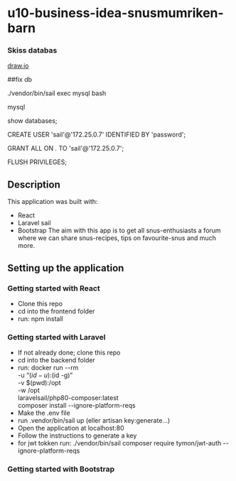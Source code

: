 # u10-business-idea-snusmumriken-barn

### Skiss databas
[draw.io](https://app.diagrams.net/#G1NGWY1s4TLEN6tDkRtfDoxssnLPw4PbVJ)

##fix db

 ./vendor/bin/sail exec mysql bash
 
 mysql
 
 show databases;
 
 CREATE USER 'sail'@'172.25.0.7' IDENTIFIED BY 'password';
 
GRANT ALL ON *.* TO 'sail'@'172.25.0.7';

FLUSH PRIVILEGES;

## Description
This application was built with:
- React
- Laravel sail
- Bootstrap
The aim with this app is to get all snus-enthusiasts a forum where we can share snus-recipes, tips on favourite-snus and much more.
## Setting up the application
### Getting started with React
- Clone this repo
- cd into the frontend folder
- run:
    npm install
### Getting started with Laravel
- If not already done; clone this repo
- cd into the backend folder
- run:
    docker run --rm \
        -u “$(id -u):$(id -g)” \
        -v $(pwd):/opt \
        -w /opt \
        laravelsail/php80-composer:latest \
        composer install --ignore-platform-reqs
- Make the .env file
- run .vendor/bin/sail up (eller artisan key:generate...)
- Open the application at localhost:80
- Follow the instructions to generate a key
- for jwt tokken run: ./vendor/bin/sail composer require tymon/jwt-auth --ignore-platform-reqs
### Getting started with Bootstrap
